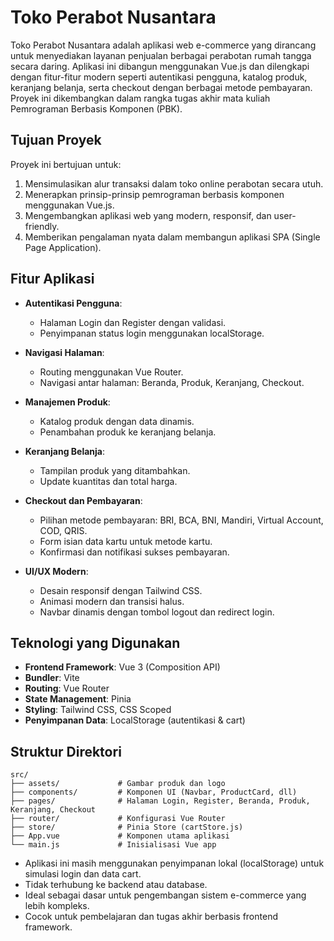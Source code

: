 # Toko Perabot Nusantara

Toko Perabot Nusantara adalah aplikasi web e-commerce yang dirancang untuk menyediakan layanan penjualan berbagai perabotan rumah tangga secara daring. Aplikasi ini dibangun menggunakan Vue.js dan dilengkapi dengan fitur-fitur modern seperti autentikasi pengguna, katalog produk, keranjang belanja, serta checkout dengan berbagai metode pembayaran. Proyek ini dikembangkan dalam rangka tugas akhir mata kuliah Pemrograman Berbasis Komponen (PBK).

## Tujuan Proyek

Proyek ini bertujuan untuk:

1. Mensimulasikan alur transaksi dalam toko online perabotan secara utuh.
2. Menerapkan prinsip-prinsip pemrograman berbasis komponen menggunakan Vue.js.
3. Mengembangkan aplikasi web yang modern, responsif, dan user-friendly.
4. Memberikan pengalaman nyata dalam membangun aplikasi SPA (Single Page Application).

## Fitur Aplikasi

* **Autentikasi Pengguna**:

  * Halaman Login dan Register dengan validasi.
  * Penyimpanan status login menggunakan localStorage.
* **Navigasi Halaman**:

  * Routing menggunakan Vue Router.
  * Navigasi antar halaman: Beranda, Produk, Keranjang, Checkout.
* **Manajemen Produk**:

  * Katalog produk dengan data dinamis.
  * Penambahan produk ke keranjang belanja.
* **Keranjang Belanja**:

  * Tampilan produk yang ditambahkan.
  * Update kuantitas dan total harga.
* **Checkout dan Pembayaran**:

  * Pilihan metode pembayaran: BRI, BCA, BNI, Mandiri, Virtual Account, COD, QRIS.
  * Form isian data kartu untuk metode kartu.
  * Konfirmasi dan notifikasi sukses pembayaran.
* **UI/UX Modern**:

  * Desain responsif dengan Tailwind CSS.
  * Animasi modern dan transisi halus.
  * Navbar dinamis dengan tombol logout dan redirect login.

## Teknologi yang Digunakan

* **Frontend Framework**: Vue 3 (Composition API)
* **Bundler**: Vite
* **Routing**: Vue Router
* **State Management**: Pinia
* **Styling**: Tailwind CSS, CSS Scoped
* **Penyimpanan Data**: LocalStorage (autentikasi & cart)

## Struktur Direktori

```
src/
├── assets/             # Gambar produk dan logo
├── components/         # Komponen UI (Navbar, ProductCard, dll)
├── pages/              # Halaman Login, Register, Beranda, Produk, Keranjang, Checkout
├── router/             # Konfigurasi Vue Router
├── store/              # Pinia Store (cartStore.js)
├── App.vue             # Komponen utama aplikasi
└── main.js             # Inisialisasi Vue app
```


* Aplikasi ini masih menggunakan penyimpanan lokal (localStorage) untuk simulasi login dan data cart.
* Tidak terhubung ke backend atau database.
* Ideal sebagai dasar untuk pengembangan sistem e-commerce yang lebih kompleks.
* Cocok untuk pembelajaran dan tugas akhir berbasis frontend framework.



